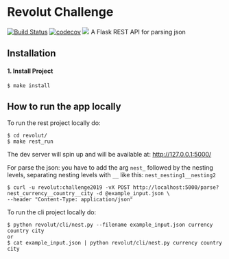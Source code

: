 Revolut Challenge
==========================
[![Build Status](https://api.travis-ci.org/fabricio-aguiar/revolut.svg?branch=master)](https://travis-ci.org/fabricio-aguiar/revolut)
[![codecov](https://codecov.io/gh/fabricio-aguiar/revolut/branch/master/graph/badge.svg)](https://codecov.io/gh/fabricio-aguiar/revolut)
[![](https://img.shields.io/badge/python-3.7+-blue.svg)](https://www.python.org/download/releases/3.7.2/)
A Flask REST API for parsing json



Installation
------------

#### 1. Install Project

``` {.sourceCode .bash}
$ make install
```


How to run the app locally
------------

To run the rest project locally do:
``` {.sourceCode .bash}
$ cd revolut/
$ make rest_run
```
The dev server will spin up and will be available at: http://127.0.0.1:5000/

For parse the json:
you have to add the arg `nest_` followed by the nesting levels, separating nesting levels with `__` like this: `nest_nesting1__nesting2`
``` {.sourceCode .bash}
$ curl -u revolut:challenge2019 -vX POST http://localhost:5000/parse?nest_currency__country__city -d @example_input.json \
--header "Content-Type: application/json" 
```

To run the cli project locally do:
``` {.sourceCode .bash}
$ python revolut/cli/nest.py --filename example_input.json currency country city
or
$ cat example_input.json | python revolut/cli/nest.py currency country city
```
